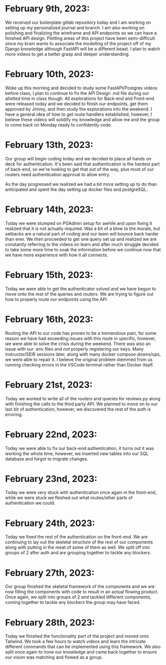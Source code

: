 # **February 9th, 2023:**
We received our boilerplate gitlab repository today and I am working on setting up my personalized journal and branch.
I am also working on polishing and finalizing the wireframe and API endpoints so we can have a finished API design. Plotting areas of this
project have been semi-difficult since my brain wants to associate the modelling of the project off of my Django knowledge although FastAPI
will be a different beast. I plan to watch more videos to get a better grasp and deeper understanding.

# **February 10th, 2023:**
Woke up this morning and decided to study some FastAPI/Postgres videos before class, I plan to continue to fix the API Design .md file during our allotted time in class though. All explorations for Back-end and Front-end were released today and we decided to finish our endpoints, get them approved by Jimmy, and then study the explorations into the weekend. I have a general idea of how to get route handlers established, however, I believe these videos will solidify my knowledge and allow me and the group to come back on Monday ready to confidently code.

# **February 13th, 2023:**
Our group will begin coding today and we decided to place all hands on deck for authentication. It's been said that authentication is the hardest part of back-end, so we're looking to get that out of the way, plus most of our routers need authentication approval to allow entry.

As the day progressed we realized we had a bit more setting up to do than anticipated and spent the day setting up docker files and postgreSQL.

# **February 14th, 2023:**
Today we were stumped on PGAdmin setup for awhile and upon fixing it realized that it is not actually required. Was a bit of a blow to the morale, but setbacks are a natural part of coding and our team will bounce back harder than ever. We then proceeded to get one query set up and realized we are constantly referring to the videos on learn and after much struggle decided to take some more time to soak the information before we continue now that we have more experience with how it all connects.


# **February 15th, 2023:**
Today we were able to get the authenticator solved and we have begun to move onto the rest of the queries and routers. We are trying to figure out how to properly route our endpoints using the API.

# **February 16th, 2023:**
Routing the API to our code has proven to be a tremendous pain, for some reason we have had exceeding issues with this route in specific, however, we were able to solve the crisis during the weekend. There was also an issue with our .env files and not properly registering our keys. Many instructor/SEIR sessions later, along with many docker compose downs/ups, we were able to repair it. I believe the original problem stemmed from us running checking errors in the VSCode terminal rather than Docker itself.

# **February 21st, 2023:**
Today we worked to write all of the routers and queries for reviews.py along with finishing the calls to the third party API. We planned to move on to our last bit of authentication, however, we discovered the rest of the auth is erroring.

# **February 22nd, 2023:**
Today we were able to fix our back-end authentication, it turns out it was working the whole time, however, we inserted new tables into our SQL database and forgot to migrate changes.

# **February 23nd, 2023:**
Today we were very stuck with authentication once again in the front-end, while we were stuck we fleshed out what routes/other parts of authentication we could.

# **February 24th, 2023:**
Today we fixed the rest of the authentication on the front-end. We are continuing to lay out the skeletal structure of the rest of our components along with putting in the meat of some of them as well. We split off into groups of 2 after auth and are grouping together to tackle any blockers.

# **February 27th, 2023:**
Our group finished the skeletal framework of the components and we are now filling the components with code to result in an actual flowing product. Once again, we split into groups of 2 and tackled different components, coming together to tackle any blockers the group may have faced.

# **February 28th, 2023:**
Today we finished the functionality part of the project and moved onto Tailwind. We took a few hours to watch videos and learn the intricate different commands that can be implemented using this framework. We also split once again to hone our knowledge and came back together to ensure our vision was matching and flowed as a gorup.
